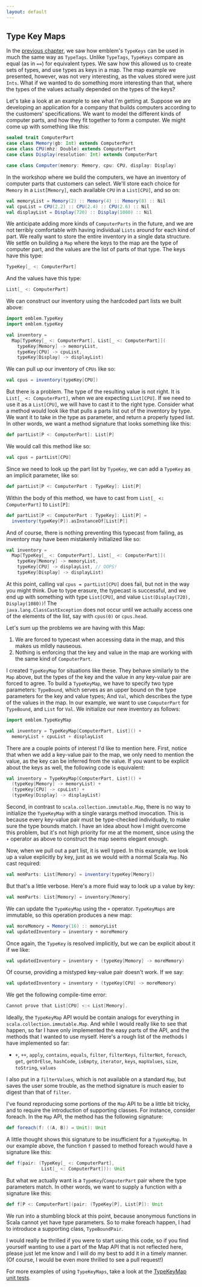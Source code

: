 ```yaml
---
layout: default
---
```


## Type Key Maps

In the [previous chapter](typekeys.html), we saw how emblem's `TypeKeys` can be used in much the same way as `TypeTags`. Unlike `TypeTags`, `TypeKeys` compare as equal (as in `==`) for equivalent types. We saw how this allowed us to create sets of types, and use types as keys in a map. The map example we presented, however, was not very interesting, as the values stored were just `Ints`. What if we wanted to do something more interesting than that, where the types of the values actually depended on the types of the keys?

Let's take a look at an example to see what I'm getting at. Suppose we are developing an application for a company that builds computers according to the customers' specifications. We want to model the different kinds of computer parts, and how they fit together to form a computer. We might come up with something like this:

```scala
sealed trait ComputerPart
case class Memory(gb: Int) extends ComputerPart
case class CPU(mhz: Double) extends ComputerPart
case class Display(resolution: Int) extends ComputerPart

case class Computer(memory: Memory, cpu: CPU, display: Display)
```

In the workshop where we build the computers, we have an inventory of computer parts that customers can select. We'll store each choice for `Memory` in a `List[Memory]`, each available `CPU` in a `List[CPU]`, and so on:

```scala
val memoryList = Memory(2) :: Memory(4) :: Memory(8) :: Nil
val cpuList = CPU(2.2) :: CPU(2.4) :: CPU(2.6) :: Nil
val displayList = Display(720) :: Display(1080) :: Nil
```

We anticipate adding more kinds of `ComputerParts` in the future, and we are not terribly comfortable with having individual `Lists` around for each kind of part. We really want to store the entire inventory in a single data structure. We settle on building a `Map` where the keys to the map are the type of computer part, and the values are the list of parts of that type. The keys have this type:

```scala
TypeKey[_ <: ComputerPart]
```

And the values have this type:

```scala
List[_ <: ComputerPart]
```

We can construct our inventory using the hardcoded part lists we built above:

```scala
import emblem.TypeKey
import emblem.typeKey

val inventory =
  Map[TypeKey[_ <: ComputerPart], List[_ <: ComputerPart]](
    typeKey[Memory] -> memoryList,
    typeKey[CPU] -> cpuList,
    typeKey[Display] -> displayList)
```

We can pull up our inventory of `CPUs` like so:

```scala
val cpus = inventory(typeKey[CPU])
```

But there is a problem. The type of the resulting value is not right. It is `List[_ <: ComputerPart]`, when we are expecting `List[CPU]`. If we need to use it as a `List[CPU]`, we will have to cast it to the right type. Consider what a method would look like that pulls a parts list out of the inventory by type. We want it to take in the type as parameter, and return a properly typed list. In other words, we want a method signature that looks something like this:

```scala
def partList[P <: ComputerPart]: List[P]
```

We would call this method like so:

```scala
val cpus = partList[CPU]
```

Since we need to look up the part list by `TypeKey`, we can add a `TypeKey` as an implicit parameter, like so:

```scala
def partList[P <: ComputerPart : TypeKey]: List[P]
```

Within the body of this method, we have to cast from `List[_ <: ComputerPart]` to `List[P]`:

```scala
def partList[P <: ComputerPart : TypeKey]: List[P] =
  inventory(typeKey[P]).asInstanceOf[List[P]]
```

And of course, there is nothing preventing this typecast from failing, as inventory may have been mistakenly initialized like so:

```scala
val inventory =
  Map[TypeKey[_ <: ComputerPart], List[_ <: ComputerPart]](
    typeKey[Memory] -> memoryList,
    typeKey[CPU] -> displayList, // OOPS!
    typeKey[Display] -> displayList)
```

At this point, calling val `cpus = partList[CPU]` does fail, but not in the way you might think. Due to type erasure, the typecast is successful, and we end up with something with type `List[CPU]`, and value `List(Display(720), Display(1080))`! The  
`java.lang.ClassCastException` does not occur until we actually access one of the elements of the list, say with `cpus(0)` or `cpus.head`.

Let's sum up the problems we are having with this Map:

1. We are forced to typecast when accessing data in the map, and this makes us mildly nauseous.
2. Nothing is enforcing that the key and value in the map are working with the same kind of `ComputerPart`.

I created `TypeKeyMap` for situations like these. They behave similarly to the `Map` above, but the types of the key and the value in any key-value pair are forced to agree. To build a `TypeKeyMap`, we have to specify two type parameters: `TypeBound`, which serves as an upper bound on the type parameters for the key and value types; And `Val`, which describes the type of the values in the map. In our example, we want to use `ComputerPart` for `TypeBound`, and `List` for `Val`. We initialize our new inventory as follows:

```scala
import emblem.TypeKeyMap

val inventory = TypeKeyMap[ComputerPart, List]() +
  memoryList + cpuList + displayList
```
                                                       
There are a couple points of interest I'd like to mention here. First, notice that when we add a key-value pair to the map, we only need to mention the value, as the key can be inferred from the value. If you want to be explicit about the keys as well, the following code is equivalent:

```scala
val inventory = TypeKeyMap[ComputerPart, List]() +
  (typeKey[Memory] -> memoryList) +
  (typeKey[CPU] -> cpuList) +
  (typeKey[Display] -> displayList)
```

Second, in contrast to `scala.collection.immutable.Map`, there is no way to initialize the `TypeKeyMap` with a single varargs method invocation. This is because every key-value pair must be type-checked individually, to make sure the type bounds match. I have an idea about how I might overcome this problem, but it's not high priority for me at the moment, since using the `+` operator as above to construct the map seems elegant enough.

Now, when we pull out a part list, it is well typed. In this example, we look up a value explicitly by key, just as we would with a normal Scala `Map`. No cast required:

```scala
val memParts: List[Memory] = inventory(typeKey[Memory])
```

But that's a little verbose. Here's a more fluid way to look up a value by key:

```scala
val memParts: List[Memory] = inventory[Memory]
```

We can update the `TypeKeyMap` using the `+` operator. `TypeKeyMaps` are immutable, so this operation produces a new map:

```scala
val moreMemory = Memory(16) :: memoryList
val updatedInventory = inventory + moreMemory
```

Once again, the `TypeKey` is resolved implicitly, but we can be explicit about it if we like:

```scala
val updatedInventory = inventory + (typeKey[Memory] -> moreMemory)
```

Of course, providing a mistyped key-value pair doesn't work. If we say:

```scala
val updatedInventory = inventory + (typeKey[CPU] -> moreMemory)
```

We get the following compile-time error:

```scala
Cannot prove that List[CPU] <:< List[Memory].
```

Ideally, the `TypeKeyMap` API would be contain analogs for everything in `scala.collection.immutable.Map`. And while I would really like to see that happen, so far I have only implemented the easy parts of the API, and the methods that I wanted to use myself. Here's a rough list of the methods I have implemented so far:

- `+`, `++`, `apply`, `contains`, `equals`, `filter`, `filterKeys`, `filterNot`, `foreach`, `get`, `getOrElse`, `hashCode`, `isEmpty`, `iterator`, `keys`, `mapValues`, `size`, `toString`, `values`

I also put in a `filterValues`, which is not available on a standard `Map`, but saves the user some trouble, as the method signature is much easier to digest than that of `filter`.

I've found reproducing some portions of the `Map` API to be a little bit tricky, and to require the introduction of supporting classes. For instance, consider foreach. In the `Map` API, the method has the following signature:

```scala
def foreach(f: ((A, B)) ⇒ Unit): Unit
```

A little thought shows this signature to be insufficient for a `TypeKeyMap`. In our example above, the function `f` passed to method foreach would have a signature like this:

```scala
def f(pair: (TypeKey[_ <: ComputerPart],
             List[_ <: ComputerPart])): Unit
```

But what we actually want is a `TypeKey`/`ComputerPart` pair where the type parameters match. In other words, we want to supply a function with a signature like this:

```scala
def f[P <: ComputerPart](pair: (TypeKey[P], List[P]): Unit
```

We run into a stumbling block at this point, because anonymous functions in Scala cannot yet have type parameters. So to make foreach happen, I had to introduce a supporting class, `TypeBoundPair`.

I would really be thrilled if you were to start using this code, so if you find yourself wanting to use a part of the Map API that is not reflected here, please just let me know and I will do my best to add it in a timely manner. (Of course, I would be even more thrilled to see a pull request!)

For more examples of using `TypeKeyMaps`, take a look at the
[TypeKeyMap unit tests](https://github.com/longevityframework/typekey/blob/master/src/test/scala/typekey/typeKeyMap).
